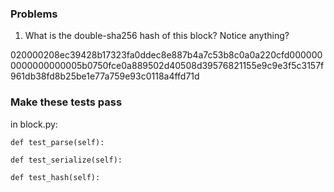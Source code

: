 ### Problems

1. What is the double-sha256 hash of this block? Notice anything?

020000208ec39428b17323fa0ddec8e887b4a7c53b8c0a0a220cfd0000000000000000005b0750fce0a889502d40508d39576821155e9c9e3f5c3157f961db38fd8b25be1e77a759e93c0118a4ffd71d

### Make these tests pass

in block.py:

    def test_parse(self):

    def test_serialize(self):

    def test_hash(self):
   